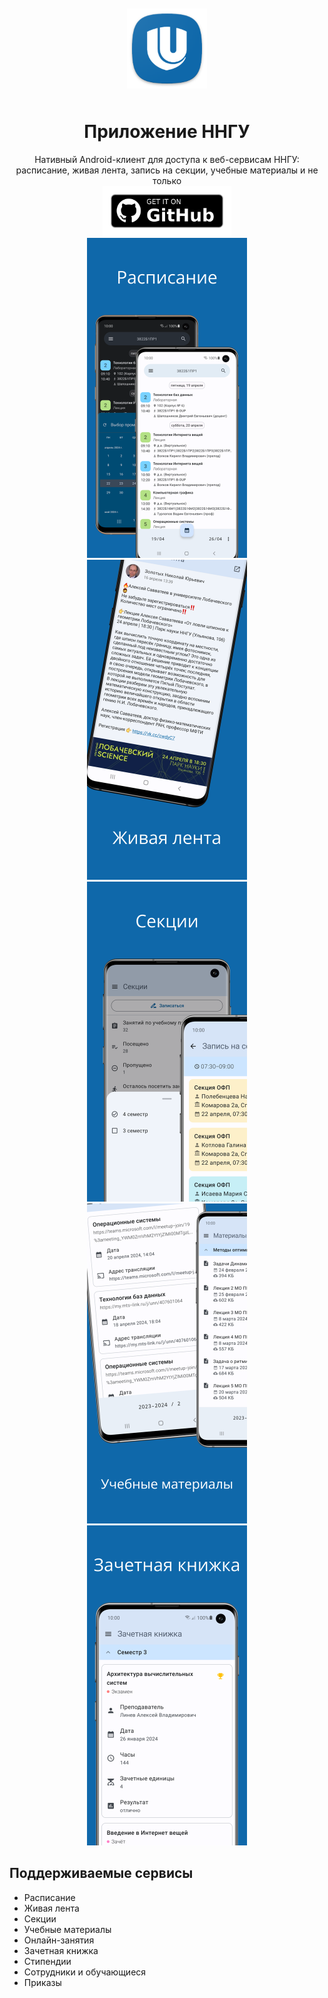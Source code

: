 <div align="center">
<img src="/docs/logo.png" width="128" hspace="10" vspace="10">
<h1>Приложение ННГУ</h1>
Нативный Android-клиент для доступа к веб-сервисам ННГУ:
<br>
расписание, живая лента, запись на секции, учебные материалы и не только
<br>
<a href="https://github.com/kmichaelk/UNN-Android/releases/latest">
    <img alt="Скачать на GitHub"
        height="80"
        src="/docs/get-it-on-github.png" />
</a>
<br>
<img src="/docs/screenshots/1.png" height="512px">
<img src="/docs/screenshots/2.png" height="512px">
<img src="/docs/screenshots/3.png" height="512px">
<img src="/docs/screenshots/4.png" height="512px">
<img src="/docs/screenshots/5.png" height="512px">
</div>

</p>

## Поддерживаемые сервисы

- Расписание
- Живая лента
- Секции
- Учебные материалы
- Онлайн-занятия
- Зачетная книжка
- Стипендии
- Сотрудники и обучающиеся
- Приказы